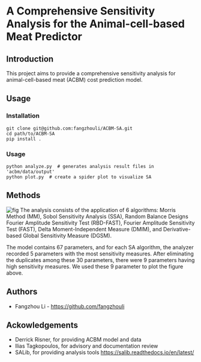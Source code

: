 # A Comprehensive Sensitivity Analysis for the Animal-cell-based Meat Predictor

## Introduction

This project aims to provide a comprehensive sensitivity analysis for animal-cell-based meat (ACBM) cost prediction model.

## Usage

### Installation

```console
git clone git@github.com:fangzhouli/ACBM-SA.git
cd path/to/ACBM-SA
pip install .
```

### Usage

```console
python analyze.py  # generates analysis result files in 'acbm/data/output'
python plot.py  # create a spider plot to visualize SA
```

## Methods

![fig](/fig/spiderplot.png)
The analysis consists of the application of 6 algorithms: Morris Method (MM), Sobol Sensitivity Analysis (SSA), Random Balance Designs Fourier Amplitude Sensitivity Test (RBD-FAST), Fourier Amplitude Sensitivity Test (FAST), Delta Moment-Independent Measure (DMIM), and Derivative-based Global Sensitivity Measure (DGSM).

The model contains 67 parameters, and for each SA algorithm, the analyzer recorded 5 parameters with the most sensitivity measures. After eliminating the duplicates among these 30 parameters, there were 9 parameters having high sensitivity measures. We used these 9 parameter to plot the figure above.

## Authors

- Fangzhou Li - https://github.com/fangzhouli

## Ackowledgements

- Derrick Risner, for providing ACBM model and data
- Ilias Tagkopoulos, for advisory and documentation review
- SALib, for providing analysis tools https://salib.readthedocs.io/en/latest/
